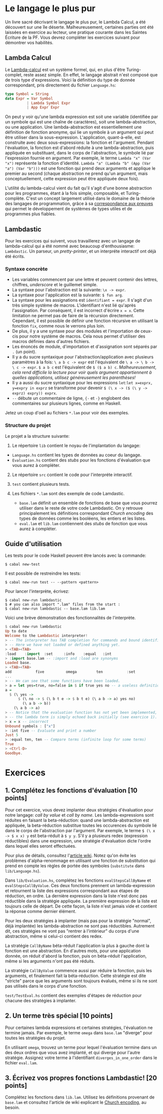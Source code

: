 # Le langage le plus pur

  Un livre sacré décrivant le langage le plus pur, le Lambda Calcul, a
été découvert sur une île déserte. Malheureusement, certaines parties
ont été laissées en exercice au lecteur, une pratique courante dans
les Saintes Écriture de la PF. Vous devrez compléter les exercices
suivant pour démontrer vos habilités.

## Lambda Calcul

  Le [Lambda-calcul] est un système formel, qui, en plus d'être
Turing-complet, reste assez simple. En effet, le langage abstrait
n'est composé que de trois type d'expressions. Voici la définition du
type de donnée correspondant, pris directement du fichier
`Language.hs`:

```haskell
type Symbol = String
data Expr = Var Symbol
          | Lambda Symbol Expr
          | App Expr Expr
```

  On peut y voir qu'une lambda expression est soit une variable
(identifiée par un symbole qui est une chaîne de caractères), soit une
lambda-abstraction, ou une application. Une lambda-abstraction est
essentiellement une définition de fonction anonyme, qui lie un symbole
à un argument qui peut être utiliser dans la
sous-expression. L'application, quant-à-elle, est construite avec deux
sous-expressions: la fonction et l'argument. Pendant l'évaluation, la
fonction est d'abord réduite à une lambda-abstraction, puis appliquée
en substituant, dans le corps de l'abstraction, le symbole lié par
l'expression fournie en argument. Par exemple, le terme `Lambda "x"
(Var "x")` représente la fonction d'identité. `Lambda "a" (Lambda "b"
(App (Var "a") (Var "b")))` est une fonction qui prend deux arguments
et applique le premier au second (chaque abstraction ne prend qu'un
argument, mais conceptuellement, cette expression peut être appliquée
deux fois).

  L'utilité du lambda-calcul vient du fait qu'il s'agit d'une bonne
abstraction pour les programmes, étant à la fois simple, composable,
et Turing-complète. C'est un concept largement utilisé dans le domaine
de la théorie des langages de programmation, grâce à sa
[correspondance aux preuves] qui permet le développement de systèmes
de types utiles et de programmes plus fiables.

[Lambda-Calcul]: https://fr.wikipedia.org/wiki/Lambda-calcul
[correspondance aux preuves]: https://fr.wikipedia.org/wiki/Correspondance_de_Curry-Howard

## Lambdastic

  Pour les exercices qui suivent, vous travaillerez avec un langage de
lambda-calcul qui a été nommé avec beaucoup d'enthousiasme:
`Lambdastic`. Un parseur, un *pretty-printer*, et un interpréte
interactif ont déjà été écrits.

### Syntaxe concrète

  - Les variables commencent par une lettre et peuvent contenir des
    lettres, chiffres, *underscore* et le guillemet simple.
  - La syntaxe pour l'abstraction est la suivante: `\x -> expr`.
  - La syntaxe pour l'application est la suivante: `$ fun arg`.
  - La syntaxe pour les assignations est `identifiant = expr`. Il
    s'agit d'un très simple système de macros. L'identifiant n'est lié
    qu'après l'assignation. Par conséquent, il est incorrect d'écrire
    `x = x`. Cette limitation ne permet pas de faire de la récursion
    directement. Cependant, il est possible de définir une fonction
    récursive en utilisant la fonction `fix`, comme nous le verrons
    plus loin.
  - De plus, il y a une syntaxe pour des modules et l'importation de
    ceux-cis pour notre système de macros. Cela nous permet d'utiliser
    des macros définies dans d'autres fichiers.
  - Les énoncés de module, d'importation et d'assignation sont séparés
    par `.` (un point).
  - Il y a du sucre syntaxique pour l'abstraction/application avec
    plusieurs paramètres à la fois: `\ a b c -> expr` est l'équivalent
    de `\ a -> \ b -> \ c -> expr`. `$ a b c` est l'équivalent de `$
    ($ a b) c`. *Malheureusement, cela rend difficile la lecture pour
    voir quels argument appartiennent à quelles applications, utilisez
    généreusement les parenthèses!*
  - Il y a aussi du sucre syntaxique pour les expressions `let`:`let
    x=exprx, y=expry in exprz` se transforme pour devenir `$ (\ x ->
    ($ (\ y -> exprz) expry)) exprx`.
  - `--` débute un commentaire de ligne, `{-` et `-}` englobent des
    commentaires sur plusieurs lignes, comme en Haskell.

  Jetez un coup d'oeil au fichiers `*.lam` pour voir des exemples.

### Structure du projet

  Le projet a la structure suivante:

1. Le répertoire `lib` contient le noyau de l'implantation du langage:
  - `Language.hs` contient les types de données au coeur du langage.
  - `Evaluation.hs` contient des *stubs* pour les fonctions
    d'évaluation que vous aurez à compléter.

2. Le répertoire `src` contient le code pour l'interpréte interactif.

3. `test` contient plusieurs tests.

4. Les fichiers `*.lam` sont des exemple de code Lamdastic.
   - `base.lam` définit un ensemble de fonctions de base que vous
     pourrez utiliser dans le reste de votre code Lambdastic. On y
     retrouve principalement les définitions correspondant *Church
     encoding* des types de données comme les booléens, les entiers et
     les listes.
   - `eval.lam` et `lib.lam` contiennent des *stubs* de fonction que
     vous aurez à compléter.

## Guide d'utilisation

Les tests pour le code Haskell peuvent être lancés avec la commande:

```
$ cabal new-test
```

Il est possible de restreindre les tests:

```
$ cabal new-run test -- --pattern <pattern>
```

Pour lancer l'interprète, écrivez:

```
$ cabal new-run lambdastic
$ # you can also import ".lam" files from the start :
$ cabal new-run lambdastic -- base.lam lib.lam
```
Voici une brève démonstration des fonctionnalités de l'interprète.

```haskell
$ cabal new-run lambdastic
Up to date
Welcome to the Lambdastic interpreter!
> -- The interpreter has TAB completion for commands and bound identifiers.
> -- Here we have not loaded or defined anything yet.
> <TAB><TAB>
:load    :import  :set     :info    :equal   :int
> :import base.lam -- :import and :load are synonyms
Loaded base.
> <TAB><TAB>
add           five          omega         ten           :set
...
> -- We can see that some functions have been loaded.
> a = let yes=true, no=false in $ if true yes no -- a useless definition
a =
  $ (\ yes ->
      $ (\ no -> $ (\ b t e -> $ b t e) (\ a b -> a) yes no)
        (\ a b -> b))
    (\ a b -> a)
> -- Notice that the evaluation function has not yet been implemented,
> -- the lambda term is simply echoed back initially (see exercice 1).
> x = x -- incorrect
Unbound symbols : ["x"]
> :int five -- Evaluate and print a number
Just 5
> :equal ten, ten -- Compare terms (infinite loop for some terms)
True
> <Ctrl-D>
Goodbye.
```

# Exercices

## 1. Complétez les fonctions d'évaluation [10 points]

Pour cet exercice, vous devez implanter deux stratégies d'évaluation
pour notre langage: *call by value* et *call by name*. Les
lambda-expressions sont réduites en faisant la beta-réduction: quand
une lambda-abstraction est appliquée, la beta-réduction substitue
toutes les occurences du symbole lié dans le corps de l'abstraction
par l'argument. Par exemple, le terme `$ (\ x -> $ x x) y` est
beta-réduit à `$ y y`. S'il y a plusieurs redex (expression
réductibles) dans une expression, une stratégie d'évaluation dicte
l'ordre dans lequel elles seront effectuées.

Pour plus de détails, consultez l'[article
wiki](https://en.wikipedia.org/wiki/Lambda_calculus#Beta_reduction). Notez
qu'on évite les problèmes d'alpha-renommage en utilisant une fonction
de substitution qui prend en compte les règles de portée des symboles (`substitute` dans `lib/Language.hs`).

Dans `lib/Evaluation.hs`, complétez les fonctions
`evalStepsCallByName` et `evalStepsCallByValue`. Ces deux fonctions
prennent un lambda-expression et retournent la liste des expressions
correspondant aux étapes de réduction, en ordre. La dernière
expression dans la liste n'est donc pas réductible dans la stratégie
appliquée. La première expression de la liste est toujours celle de
départ. De cette façon, la liste n'est jamais vide et contient la
réponse comme dernier élément.

Pour les deux stratégies à implanter (mais pas pour la stratégie
"normal", déjà implantée) les lambda-abstraction ne sont pas
réductibles. Autrement dit, ces stratégies ne vont pas "rentrer à
l'intérieur" du corps d'une abstraction, même si celui-ci contient des
redex.

La stratégie `CallByName` béta-réduit l'application la plus à gauche
dont la fonction est une abstraction. En d'autres mots, pour une
application donnée, on réduit d'abord la fonction, puis on béta-réduit
l'application, même si les arguments n'ont pas été réduits.

La stratégie `CallByValue` commence aussi par réduire la fonction,
puis les arguments, et finalement fait la béta-réduction. Cette
stratégie est dite "stricte" parce que les arguments sont toujours
évalués, même si ils ne sont pas utilisés dans le corps d'une
fonction.

`test/TestEval.hs` contient des exemples d'étapes de réduction pour
chacune des stratégies à implanter.

## 2. Un terme très spécial [10 points]

Pour certaines lambda expressions et certaines stratégies,
l'évaluation ne termine jamais. Par exemple, le terme `omega` dans `base.lam` "diverge" pour toutes les stratégies du projet.

En utilisant `omega`, trouvez un terme pour lequel l'évaluation
termine dans un des deux ordres que vous avez implanté, et qui diverge
pour l'autre stratégie. Assignez votre terme à l'identifiant `diverges_in_one_order` dans le fichier `eval.lam`.

## 3. Écrivez vos propres fonctions Lambdastic! [20 points]

Complétez les fonctions dans `lib.lam`. Utilisez les définitions
provenant de `base.lam` et consultez l'article de wiki explicant le
[Church encoding](https://en.wikipedia.org/wiki/Church_encoding), au
besoin.
